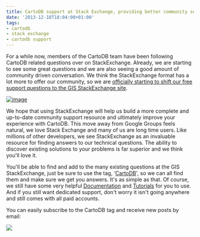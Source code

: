 ```yaml
---
title: CartoDB support at Stack Exchange, providing better community support
date: '2013-12-18T18:04:00+01:00'
tags:
- cartodb
- stack exchange
- cartodb support
---
```


For a while now, members of the CartoDB team have been following CartoDB related questions over on StackExchange. Already, we are starting to see some great questions and we are also seeing a good amount of community driven conversation. We think the StackExchange format has a lot more to offer our community, so we are <a href="http://gis.stackexchange.com/questions/tagged/cartodb">officially starting to shift our free support questions to the GIS StackExchange site</a>.

<a href="http://gis.stackexchange.com/questions/tagged/cartodb"><img alt="image" src="http://i.imgur.com/KKkcWrA.jpg"/></a>

We hope that using StackExchange will help us build a more complete and up-to-date community support resource and ultimately improve your experience with CartoDB. This move away from Google Groups feels natural, we love Stack Exchange and many of us are long time users. Like millions of other developers, we see StackExchange as an invaluable resource for finding answers to our technical questions. The ability to discover existing solutions to your problems is far superior and we think you'll love it.

You'll be able to find and add to the many existing questions at the GIS StackExchange, just be sure to use the tag, &#8216;<a href="http://gis.stackexchange.com/questions/tagged/cartodb">CartoDB</a>', so we can all find them and make sure we get you answers. It's as simple as that. Of course, we still have some very helpful <a href="http://developers.cartodb.com">Documentation</a> and <a href="http://developers.cartodb.com/tutorials.html">Tutorials</a> for you to use. And if you still want dedicated support, don't worry it isn't going anywhere and still comes with all paid accounts.

You can easily subscribe to the CartoDB tag and receive new posts by email: 

<a href="http://gis.stackexchange.com/questions/tagged/cartodb"><img src="http://i.imgur.com/ekATId5.gif"/></a>

